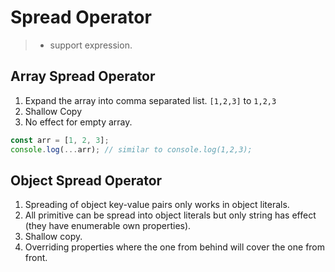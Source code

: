 # Spread Operator

> - support expression.

## Array Spread Operator

1. Expand the array into comma separated list. `[1,2,3]` to `1,2,3`
2. Shallow Copy
3. No effect for empty array.

```js
const arr = [1, 2, 3];
console.log(...arr); // similar to console.log(1,2,3);

```

## Object Spread Operator

1. Spreading of object key-value pairs only works in object literals.
2. All primitive can be spread into object literals but only string has effect (they have enumerable own properties).
3. Shallow copy.
4. Overriding properties where the one from behind will cover the one from front.